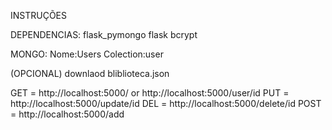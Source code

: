 INSTRUÇÕES

DEPENDENCIAS:
flask_pymongo
flask
bcrypt


MONGO:
Nome:Users
Colection:user

(OPCIONAL)
downlaod bliblioteca.json


GET = http://localhost:5000/ or http://localhost:5000/user/id
PUT = http://localhost:5000/update/id
DEL = http://localhost:5000/delete/id
POST = http://localhost:5000/add

